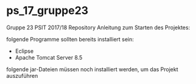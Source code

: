 # ps_17_gruppe23
Gruppe 23 PSIT 2017/18 Repository
Anleitung zum Starten des Projektes:

folgende Programme sollten bereits installiert sein:
- Eclipse
- Apache Tomcat Server 8.5

folgende jar-Dateien müssen noch installiert werden, um das Projekt auszuführen
